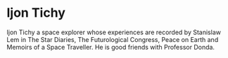 # Ijon Tichy
Ijon Tichy a space explorer whose experiences are recorded by Stanislaw
Lem in The Star Diaries, The Futurological Congress, Peace on Earth and
Memoirs of a Space Traveller. He is good friends with Professor Donda.
